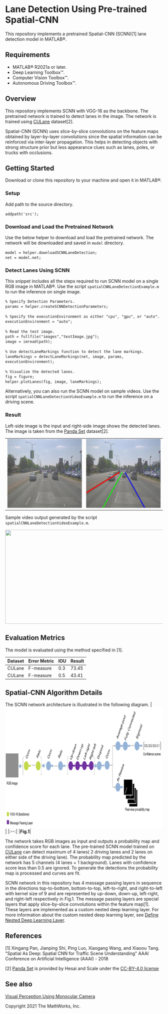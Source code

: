 # Lane Detection Using Pre-trained Spatial-CNN

This repository implements a pretrained Spatial-CNN (SCNN)[1] lane detection model in MATLAB&reg;.

## Requirements
- MATLAB&reg; R2021a or later.
- Deep Learning Toolbox&trade;.
- Computer Vision Toolbox&trade;.
- Autonomous Driving Toolbox&trade;.

## Overview
This repository implements SCNN with VGG-16 as the backbone. The pretrained network is trained to detect lanes in the image. The network is trained using [CULane](https://xingangpan.github.io/projects/CULane.html) dataset[2].

Spatial-CNN (SCNN) uses slice-by-slice convolutions on the feature maps obtained by layer-by-layer convolutions since the spatial information can be reinforced via inter-layer propagation. This helps in detecting objects with strong structure prior but less appearance clues such as lanes, poles, or trucks with occlusions.

## Getting Started
Download or clone this repository to your machine and open it in MATLAB®.

### Setup
Add path to the source directory.
```
addpath('src');
```

### Download and Load the Pretrained Network
Use the below helper to download and load the pretrained network. The network will be downloaded and saved in `model` directory.
```
model = helper.downloadSCNNLaneDetection;
net = model.net;
```

### Detect Lanes Using SCNN
This snippet includes all the steps required to run SCNN model on a single RGB image in MATLAB®. Use the script `spatialCNNLaneDetectionExample.m` to run the inference on single image.

```
% Specify Detection Parameters.
params = helper.createSCNNDetectionParameters;

% Specify the executionEnvironment as either "cpu", "gpu", or "auto".
executionEnvironment = "auto";

% Read the test image.
path = fullfile("images","testImage.jpg");
image = imread(path);

% Use detectLaneMarkings function to detect the lane markings.
laneMarkings = detectLaneMarkings(net, image, params, executionEnvironment);

% Visualize the detected lanes.
fig = figure;
helper.plotLanes(fig, image, laneMarkings);

```

Alternatively, you can also run the SCNN model on sample videos. Use the script `spatialCNNLaneDetectionVideoExample.m` to run the inference on a driving scene.


### Result
Left-side image is the input and right-side image shows the detected lanes. The image is taken from the [Panda Set](https://scale.com/open-datasets/pandaset) dataset[2].

<table>
<tr>
    <td> <img src="images/testImage.jpg" width="550" height="220"/> </td>
    <td> <img src="images/result.jpg" width="550" height="220"/> </td>
</tr>
</table>

Sample video output generated by the script `spatialCNNLaneDetectionVideoExample.m`.

<img src="images/caltech_washington1.gif" width="800" height="300"/> 

## Evaluation Metrics
The model is evaluated using the method specified in [1].

| Dataset  | Error Metric | IOU | Result | 
| ------------- | ------------- | ------------- | ------------- |
| CULane  | F-measure  | 0.3 | 73.45 |
| CULane  | F-measure | 0.5 | 43.41 |

## Spatial-CNN Algorithm Details
The SCNN network architecture is illustrated in the following diagram.
|<img src="images/SCNN_architecture.png" width="949" height="385" title="Fig.1" />|
|:--:|
|**Fig.1**|


The network takes RGB images as input and outputs a probability map and confidence score for each lane. The pre-trained SCNN model trained on [CULane](https://xingangpan.github.io/projects/CULane.html) can detect maximum of 4 lanes( 2 driving lanes and 2 lanes on either side of the driving lane). The probability map predicted by the network has 5 channels (4 lanes + 1 background). Lanes with confidence score less than 0.5 are ignored. To generate the detections the probability map is processed and curves are fit.


SCNN network in this repository has 4 message passing layers in sequence in the directions top-to-bottom, bottom-to-top, left-to-right, and right-to-left with kernel size of 9 and are represented by up-down, down-up, left-right, and right-left respectively in Fig.1. The message passing layers are special layers that apply slice-by-slice convolutions within the feature map[1]. These layers are implemented as a custom nested deep learning layer. For more information about the custom nested deep learning layer, see [Define Nested Deep Learning Layer](https://www.mathworks.com/help/deeplearning/ug/define-nested-deep-learning-layer.html).

## References

[1] Xingang Pan, Jianping Shi, Ping Luo, Xiaogang Wang, and Xiaoou Tang. "Spatial As Deep: Spatial CNN for Traffic Scene Understanding" AAAI Conference on Artificial Intelligence (AAAI) - 2018

[2] [Panda Set](https://scale.com/open-datasets/pandaset) is provided by Hesai and Scale under the [CC-BY-4.0 license](https://creativecommons.org/licenses/by/4.0)

## See also
[Visual Perception Using Monocular Camera](https://www.mathworks.com/help/driving/ug/visual-perception-using-monocular-camera.html)

Copyright 2021 The MathWorks, Inc.

